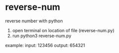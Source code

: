 # reverse-num
reverse number with python

1. open terminal on location of file (reverse-num.py)
2. run python3 reverse-num.py

example:
input: 123456
output: 654321
